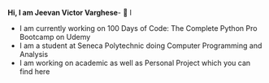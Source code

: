 **Hi, I am Jeevan Victor Varghese**- 👀 I
- I am currently working on  100 Days of Code: The Complete Python Pro Bootcamp on Udemy
- I am a student at Seneca Polytechnic doing Computer Programming and Analysis
- I am working on academic as well as Personal Project which you can find here

<!---
J2V17/J2V17 is a ✨ special ✨ repository because its `README.md` (this file) appears on your GitHub profile.
You can click the Preview link to take a look at your changes.
--->
